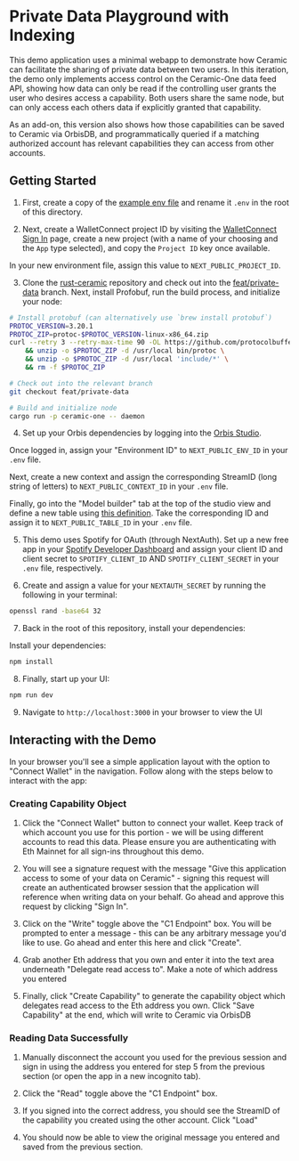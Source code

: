 # Private Data Playground with Indexing

This demo application uses a minimal webapp to demonstrate how Ceramic can facilitate the sharing of private data between two users. In this iteration, the demo only implements access control on the Ceramic-One data feed API, showing how data can only be read if the controlling user grants the user who desires access a capability. Both users share the same node, but can only access each others data if explicitly granted that capability.

As an add-on, this version also shows how those capabilities can be saved to Ceramic via OrbisDB, and programmatically queried if a matching authorized account has relevant capabilities they can access from other accounts.

## Getting Started

1. First, create a copy of the [example env file](.env.example) and rename it `.env` in the root of this directory.

2. Next, create a WalletConnect project ID by visiting the [WalletConnect Sign In](https://cloud.walletconnect.com/sign-in) page, create a new project (with a name of your choosing and the `App` type selected), and copy the `Project ID` key once available. 

In your new environment file, assign this value to `NEXT_PUBLIC_PROJECT_ID`.

3. Clone the [rust-ceramic](https://github.com/ceramicnetwork/rust-ceramic) repository and check out into the [feat/private-data](https://github.com/ceramicnetwork/rust-ceramic/tree/feat/private-data) branch. Next, install Profobuf, run the build process, and initialize your node:

```bash
# Install protobuf (can alternatively use `brew install protobuf`)
PROTOC_VERSION=3.20.1
PROTOC_ZIP=protoc-$PROTOC_VERSION-linux-x86_64.zip
curl --retry 3 --retry-max-time 90 -OL https://github.com/protocolbuffers/protobuf/releases/download/v$PROTOC_VERSION/$PROTOC_ZIP \
    && unzip -o $PROTOC_ZIP -d /usr/local bin/protoc \
    && unzip -o $PROTOC_ZIP -d /usr/local 'include/*' \
    && rm -f $PROTOC_ZIP

# Check out into the relevant branch
git checkout feat/private-data

# Build and initialize node
cargo run -p ceramic-one -- daemon
```

4. Set up your Orbis dependencies by logging into the [Orbis Studio](https://studio.useorbis.com/).

Once logged in, assign your "Environment ID" to `NEXT_PUBLIC_ENV_ID` in your `.env` file.

Next, create a new context and assign the corresponding StreamID (long string of letters) to `NEXT_PUBLIC_CONTEXT_ID` in your `.env` file.

Finally, go into the "Model builder" tab at the top of the studio view and define a new table using [this definition](tables/tables.sql). Take the corresponding ID and assign it to `NEXT_PUBLIC_TABLE_ID` in your `.env` file.

5. This demo uses Spotify for OAuth (through NextAuth). Set up a new free app in your [Spotify Developer Dashboard](https://developer.spotify.com/dashboard) and assign your client ID and client secret to `SPOTIFY_CLIENT_ID` AND `SPOTIFY_CLIENT_SECRET` in your `.env` file, respectively.

6. Create and assign a value for your `NEXTAUTH_SECRET` by running the following in your terminal:

```bash
openssl rand -base64 32
```

7. Back in the root of this repository, install your dependencies:

Install your dependencies:

```bash
npm install
```

8. Finally, start up your UI:

```bash
npm run dev
```

9. Navigate to `http://localhost:3000` in your browser to view the UI

## Interacting with the Demo

In your browser you'll see a simple application layout with the option to "Connect Wallet" in the navigation. Follow along with the steps below to interact with the app:

### Creating Capability Object

1. Click the "Connect Wallet" button to connect your wallet. Keep track of which account you use for this portion - we will be using different accounts to read this data. Please ensure you are authenticating with Eth Mainnet for all sign-ins throughout this demo.

2. You will see a signature request with the message "Give this application access to some of your data on Ceramic" - signing this request will create an authenticated browser session that the application will reference when writing data on your behalf. Go ahead and approve this request by clicking "Sign In".

3. Click on the "Write" toggle above the "C1 Endpoint" box. You will be prompted to enter a message - this can be any arbitrary message you'd like to use. Go ahead and enter this here and click "Create".

4. Grab another Eth address that you own and enter it into the text area underneath "Delegate read access to". Make a note of which address you entered

5. Finally, click "Create Capability" to generate the capability object which delegates read access to the Eth address you own. Click "Save Capability" at the end, which will write to Ceramic via OrbisDB

### Reading Data Successfully

1. Manually disconnect the account you used for the previous session and sign in using the address you entered for step 5 from the previous section (or open the app in a new incognito tab). 

2. Click the "Read" toggle above the "C1 Endpoint" box.

3. If you signed into the correct address, you should see the StreamID of the capability you created using the other account. Click "Load"

4. You should now be able to view the original message you entered and saved from the previous section.



